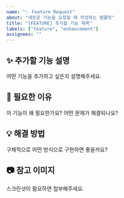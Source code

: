```yaml
---
name: "✨ Feature Request"
about: "새로운 기능을 요청할 때 작성하는 템플릿"
title: "[FEATURE] 추가할 기능 제목"
labels: ["feature", "enhancement"]
assignees: ""
---
```


## ✨ 추가할 기능 설명
어떤 기능을 추가하고 싶은지 설명해주세요.

## 📌 필요한 이유
이 기능이 왜 필요한가요? 어떤 문제가 해결되나요?

## 💡 해결 방법
구체적으로 어떤 방식으로 구현하면 좋을까요?

## 📷 참고 이미지
스크린샷이 필요하면 첨부해주세요.